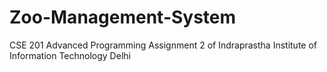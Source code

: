 # Zoo-Management-System
CSE 201 Advanced Programming Assignment 2 of Indraprastha Institute of Information Technology Delhi
